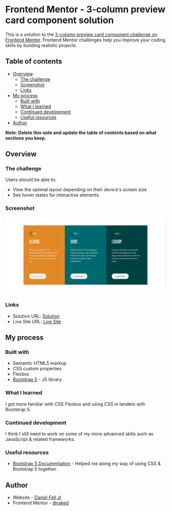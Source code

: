 # Frontend Mentor - 3-column preview card component solution

This is a solution to the [3-column preview card component challenge on Frontend Mentor](https://www.frontendmentor.io/challenges/3column-preview-card-component-pH92eAR2-). Frontend Mentor challenges help you improve your coding skills by building realistic projects. 

## Table of contents

- [Overview](#overview)
  - [The challenge](#the-challenge)
  - [Screenshot](#screenshot)
  - [Links](#links)
- [My process](#my-process)
  - [Built with](#built-with)
  - [What I learned](#what-i-learned)
  - [Continued development](#continued-development)
  - [Useful resources](#useful-resources)
- [Author](#author)

**Note: Delete this note and update the table of contents based on what sections you keep.**

## Overview

### The challenge

Users should be able to:

- View the optimal layout depending on their device's screen size
- See hover states for interactive elements

### Screenshot

![](./screenshot.jpg)

### Links

- Solution URL: [Solution](https://github.com/raked/3-column-preview-card-component)
- Live Site URL: [Live Site](https://tender-davinci-83718b.netlify.app/)

## My process

### Built with

- Semantic HTML5 markup
- CSS custom properties
- Flexbox
- [Bootstrap 5](https://getbootstrap.com/) - JS library

### What I learned

I got more familiar with CSS Flexbox and using CSS in tandem with Bootstrap 5.

### Continued development

I think I still need to work on some of my more advanced skills such as JavaScript & related frameworks.

### Useful resources

- [Bootstrap 5 Documentation](https://getbootstrap.com/docs/5.0/getting-started/introduction/) - Helped me along my way of using CSS & Bootstrap 5 together.

## Author

- Website - [Daniel Fell Jr](https://raked.github.io)
- Frontend Mentor - [@raked](https://www.frontendmentor.io/profile/raked)
